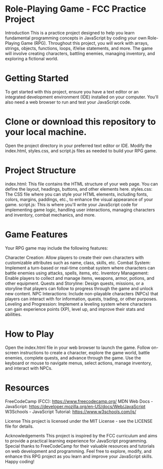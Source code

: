 # Role-Playing Game - FCC Practice Project
Introduction
This is a practice project designed to help you learn fundamental programming concepts in JavaScript by coding your own Role-Playing Game (RPG). Throughout this project, you will work with arrays, strings, objects, functions, loops, if/else statements, and more. The game will involve creating characters, battling enemies, managing inventory, and exploring a fictional world.

# Getting Started
To get started with this project, ensure you have a text editor or an integrated development environment (IDE) installed on your computer. You'll also need a web browser to run and test your JavaScript code.

# Clone or download this repository to your local machine.
Open the project directory in your preferred text editor or IDE.
Modify the index.html, styles.css, and script.js files as needed to build your RPG game.

# Project Structure
index.html: This file contains the HTML structure of your web page. You can define the layout, headings, buttons, and other elements here.
styles.css: The CSS file where you can style your HTML elements, including fonts, colors, margins, paddings, etc., to enhance the visual appearance of your game.
script.js: This is where you'll write your JavaScript code for implementing game logic, handling user interactions, managing characters and inventory, combat mechanics, and more.

# Game Features
Your RPG game may include the following features:

Character Creation: Allow players to create their own characters with customizable attributes such as name, class, skills, etc.
Combat System: Implement a turn-based or real-time combat system where characters can battle enemies using attacks, spells, items, etc.
Inventory Management: Enable players to collect and manage items, weapons, armor, potions, and other equipment.
Quests and Storyline: Design quests, missions, or a storyline that players can follow to progress through the game and unlock new content.
NPC Interactions: Include non-playable characters (NPCs) that players can interact with for information, quests, trading, or other purposes.
Leveling and Progression: Implement a leveling system where characters can gain experience points (XP), level up, and improve their stats and abilities.

# How to Play
Open the index.html file in your web browser to launch the game.
Follow on-screen instructions to create a character, explore the game world, battle enemies, complete quests, and advance through the game.
Use the keyboard or mouse to navigate menus, select actions, manage inventory, and interact with NPCs.

# Resources
FreeCodeCamp (FCC): https://www.freecodecamp.org/
MDN Web Docs - JavaScript: https://developer.mozilla.org/en-US/docs/Web/JavaScript
W3Schools - JavaScript Tutorial: https://www.w3schools.com/js/

License
This project is licensed under the MIT License - see the LICENSE file for details.

Acknowledgements
This project is inspired by the FCC curriculum and aims to provide a practical learning experience for JavaScript programming.
Special thanks to FreeCodeCamp for their valuable resources and tutorials on web development and programming.
Feel free to explore, modify, and enhance this RPG project as you learn and improve your JavaScript skills. Happy coding!